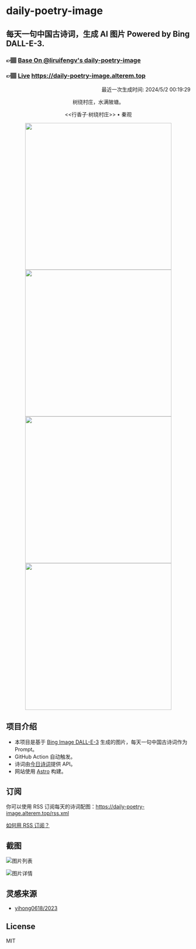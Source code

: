 
# daily-poetry-image

## 每天一句中国古诗词，生成 AI 图片 Powered by Bing DALL-E-3.

### 👉🏽 [Base On @liruifengv's daily-poetry-image](https://github.com/liruifengv/daily-poetry-image)

### 👉🏽 [Live](https://daily-poetry-image.alterem.top/) https://daily-poetry-image.alterem.top

<p align="right">
  最近一次生成时间: 2024/5/2 00:19:29
</p>
<p align="center">
树绕村庄，水满陂塘。
</p>
<p align="center">
<<行香子·树绕村庄>> • 秦观
</p>
<p align="center">
<img src="https://tse1.mm.bing.net/th/id/OIG4.kURy0aAPt1LhKDy5NgUb" height="400" width="400" />
<img src="https://tse3.mm.bing.net/th/id/OIG4.dXMAbL9qqmpEOCjvWQB4" height="400" width="400" />
<img src="https://tse3.mm.bing.net/th/id/OIG4.PvTpMfgMSkS.fk9U4Qro" height="400" width="400" />
<img src="https://tse1.mm.bing.net/th/id/OIG4.zoqnUAfNUeTv8sSu8hsK" height="400" width="400" />
</p>

## 项目介绍

-   本项目是基于 [Bing Image DALL-E-3](https://www.bing.com/images/create) 生成的图片，每天一句中国古诗词作为 Prompt。
-   GitHub Action 自动触发。
-   诗词由[今日诗词](https://www.jinrishici.com/)提供 API。
-   网站使用 [Astro](https://astro.build) 构建。

## 订阅

你可以使用 RSS 订阅每天的诗词配图：https://daily-poetry-image.alterem.top/rss.xml

[如何用 RSS 订阅？](https://zhuanlan.zhihu.com/p/55026716)

## 截图

![图片列表](./screenshots/Snipaste_2023-12-28_21-00-26.png)

![图片详情](./screenshots/Snipaste_2023-12-28_21-00-53.png)

## 灵感来源

-   [yihong0618/2023](https://github.com/yihong0618/2023)

## License

MIT
